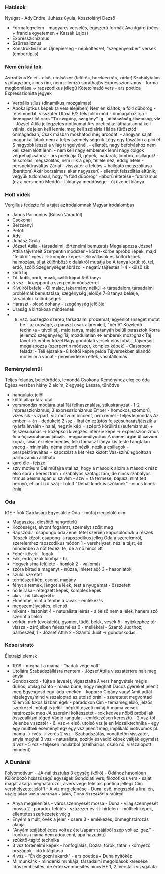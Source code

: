 ### Hatások
Nyugat - Ady Endre, Juhász Gyula, Kosztolányi Dezső
- Formafegyelem - magyaros verselés, egyszerű formák
Avantgárd (bécsi + francia egyetemen + Kassák Lajos)
- Expresszionizmus
- Szürrealizmus
- Konstruktivizmus
Újnépiesség - népköltészet, "szegényember" versek (embertípus)
### Nem én kiáltok
Astrofikus
Keret - első, utolsó sor (felütés, berekesztés, zárlat)
Szabálytalan szótagszám, nincs rím, nem jellemző soráthajlás
Expresszionizmus - forma megbomlása -> rapszodikus jellegű
Kötetcímadó vers - ars poetica
Expresszionista jegyek
- Verbális stílus (dinamikus, mozgalmas)
- Apokaliptikus képek (a vers elejében)
Nem én kiáltok, a föld dübörög - tételmondat, visszatér
Utána E/2 felszólító mód - önmagához írja - önmegszólító vers
"Te szegény, szegény"-ig - átlátszóság, tisztaság, víz - József Attila jellegzetes motívumai
Ars poeticája: láthatatlanná kell válnia, de jelen kell lennie, meg kell szólalnia
Hiába fürösztöd önmagadban, Csak másban moshatod meg arcodat. - ahogyan saját magunkat látjuk nem a teljes személyiségünk
Légy egy fűszálon a pici él S nagyobb leszel a világ tengelyénél. - ellentét, nagy befolyáshoz nem kell szem előtt lenni - nem kell nagy embernek lenni nagy dolgok végrehajtásához - ars poeticája
Ó, gépek, madarak, lombok, csillagok! - felsorolás, megszólítás, nem illik a gép, felfelé néz, eddig lefelé - perspektívaváltás
Zárlat - visszatér a felütés + hallgató megszólítása (barátom)
Akár borzalmas, akár nagyszerű - ellentét
felszólítás eltűnik, vegyük tudomásul, hogy "a föld dübörög"
Háború éltetése - futurizmus (ez a vers nem)
Meddő - földanya meddősége - új üzenet hiánya
### Holt vidék
Vergilius fedezte fel a tájat az irodalomnak
Magyar irodalomban
- Janus Pannonius (Búcsú Váradtól)
- Csokonai
- Berzsenyi
- Petőfi
- Ady
- Juhász Gyula
- József Attila - társadalmi, történelmi bemutatás
Megalapozza József Attila tájverseit
Szerpentin módszer - körbe-körbe apróbb képek, majd "felülről" egész -> komplex képek - Síkváltások és költői képek halmozása, tájat különböző oldalakról mutatja be
A tanya körül: tó, tél, erdő, szőlő
Szegénységet ábrázol - negatív tájfestés
1-4 - külső sík 
- kinti táj
- Tó, ladik, erdő, mező, szőlő képei
5-6 tanya
- 5 vsz - középpont a szerpentinmódszerrel
- Kívülről befele - Ól malac, takarmány nélkül -> társadalom, társadalmi problémák bemutatása, szegénység jelölője
7-8 tanya belseje, társadalmi különbségek
- Haraszt - olcsó dohány - szegénység jelölője
- Uraság a birtokosa mindennek
- 8. vsz. összegző szerep, társadalmi problémát, egyenlőtlenséget mutat be - az uraságé, a paraszt csak alárendelt, "bérlő"
Közeledő technika - távoli táj, majd tanya, majd a tanyán belüli parasztok
Korra jellemző szegénység
Táj mozdulatlan <-> emberek mozognak
Táj távol <-> ember közel
Nagy gondolati versek előszobája, tájverseit megalapozza (szerpentin módszer, komplex képek) - Classroom feladat - Téli éjszaka - 8 költői képre példa
Tájversekben állandó motívum a vonat - peremvidéken éltek, vasútállomás
### Reménytelenül
Teljes feladás, beletörődés, lemondá
Csokonai Reményhez elegico óda
Egész versben hiány
2 alcím, 2 egység
Lassan, tűnődve
- hangulatot jelöl
- költő állapotára utal
- versmondás módjára utal
Táj felhasználása, stílusirányzat - 1-2 impresszionizmus, 3 expresszionizmus
Ember - homokos, szomorú, vizes sík - vízpart, víz motívum
biccent, nem remél - teljes lemondás
Az ember -> én - dedukció
2 vsz - lírai én
ezüstös fejszesuhanás/játszik a nyárfa levelén - halál, negatív kép = szépítő körülírás (eufemizmus) + fejszesuhanás -> középkori kivégzés intenzív képe -> expresszionizmus felé
fejszesuhanás játszik - megszemélyesítés
A semmi ágán ül szívem - kopár, sivár, érzelemmentes, lelki támasz hiánya
kis teste hangtalan vacog - minimális, néma életerő
nézik, nézik a csillagok - perspektívaváltás + kapcsolat a két rész között
Vas-színű égboltban
párhuzamba állítható
- kard éle - fejsze
- szív motívum
Dal műfajra utal az, hogy a második alcím a második rész első sora + keresztrím + szabályos szótagszám, de nincs szabályos ritmus
Semmi ágán ül szívem - szív = fa termése; bajusz, mint telt hernyó, elillant ízű száj - halott
"Dehát kinek is szólanék" - nincs kinek írnia
### Óda
IGE - Írók Gazdasági Egyesülete
Óda - műfaj megjelölő cím
- Magasztos, dicsőítő hangvételű
- Közösséget, elvont fogalmat, személyt szólít meg
- Rapszódia: csapongó óda
Zenei tétel szerűen kapcsolódnak a részek
Részek között csapong -> rapszodikus jelleg
Óda a szerelemről, szerelemhez rapszodikus módon
1 - vershelyzet, nézi a tájat, és mindenben a nőt fedezi fel, de a nő nincs ott
- Fehér kövek - fogak 
- Fák, erdő, azok lombja - haj
- Hegyek sima felülete - homlok
2 - vallomás
- szóra bírtad a magányt - múzsa, ihletet adó
3 - hasonlatok
- szülői szeretet
- természeti kép, csend, magány
- fényt a termek, lángot a lélek, test a nyugalmat - összetett
- nő leírása - rétegzett képek, komplex képek
- alak - nő külsejéről ír
- Elmémbe, mint a fémbe a savak - emlékezés
- megszemélyesítés, ellentét
- miként - hasonlat
4 - naturalista leírás - a belső nem a lélek, hanem szó szerint a belső
- vérkör, méh (evokáció), gyomor, tüdő, belek, vesék
5 - nyitóképhez tér vissza - zárójelben feleszmélés
6 - mellékdal - Szántó Judithoz; párbeszéd, 1 - József Attila 2 - Szántó Judit -> gondoskodás
### Kései sirató
Életrajzi elemek
- 1919 - meghalt a mama - "hadak vége volt"
- Utoljára Szabadszállásra mentem - József Attila visszatértére halt meg anyja
- Gondoskodó - fújta a levesét, vigasztalta
A vers hangvétele mégis dühös, utólag bántó - mama bűne, hogy meghalt
Dacos gyereket jelenít meg
Egyengesd egy láda fenekén - koporsó
Cigány vagy! Amit adtál hizelegve,/mind visszaloptad az utolsó órán! - szeretetet megvontad tőlem
36 fokos lázban égek - paradoxon
Cím - témamegjelölő, jelzős szerkezet, műfajt is jelöl - népköltészeti műfaj
A mama versek határozzák meg JA szerelmi költészetét - sok kedves nőből próbállak összeállítani téged
Vádló hangulat - emlékezésen keresztül - 2.vsz-tól
Jelenbe visszatér - 6. vsz -> első, utolsó vsz jelen
Mozaiktechnika - egy egy múltbeli eseményt egy egy vsz jelenít meg, implikáló motívumok pl. mama -> evés -> verés
2 vsz - Szabadszállás, vonattetőn visszatér, anyja meghal
3 vsz - naturalista, pozitív és vádló képek váltják egymást
4 vsz - 
5 vsz - teljesen indulatból (szélhámos, csaló nő, visszalopott mindent)
### A Dunánál
Folyómotívum - JA-nál tisztulás
3 egység (költő) - Ódához hasonlóan
Különböző hosszúságú egységek
Gondolati vers, filozofikus vers - saját magát akarja meghatározni, a vers vége fele ars poetica jellegű
Cím vershelyzetet jelöl
1 - A víz megjelenése - Duna, eső, megszólal a lírai én, végig jelen van a versben - jelen, Duna összeköti a múlttal
- Anya megjelenítés - város szennyesét mossa - Duna - világ szennyesét mossa
2 - paradox felütés - százezer év <-> hirtelen - múltbeli képek, ellentétes szerkezetek végig
- Enyém a múlt, övék a jelen - csere
3 - emlékezés, önmeghatározás alapja
- "Anyám szájából édes volt az étel,/apám szájából szép volt az igaz." - ironikus (mama nem adott enni, apa hazudott)
- szűkítő-tágító technika
- 3 vsz történelmi képek - honfoglalás, Dózsa, török, tatár + környező országok - idő kitágítása
- 4 vsz - "Én dolgozni akarok" - ars poetica + Duna nyitókép
- Mi munkánk - mindenki munkája, társadalmi megoldások keresése
Időszembesítés, de értékszembesítés nincs
HF 1, 2. verstani vizsgálata